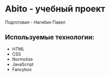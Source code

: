 # Abito - учебный проект
Подготовил - Нагибин Павел
## Используемые технологии:
- HTML
- CSS
- Normolize
- JavaScript
- Fancybox
